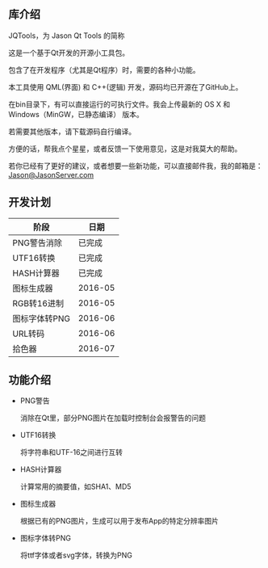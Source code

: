 ## 库介绍

JQTools，为 Jason Qt Tools 的简称

这是一个基于Qt开发的开源小工具包。

包含了在开发程序（尤其是Qt程序）时，需要的各种小功能。

本工具使用 QML(界面) 和 C++(逻辑) 开发，源码均已开源在了GitHub上。

在bin目录下，有可以直接运行的可执行文件。我会上传最新的 OS X 和 Windows（MinGW，已静态编译） 版本。

若需要其他版本，请下载源码自行编译。 

方便的话，帮我点个星星，或者反馈一下使用意见，这是对我莫大的帮助。

若你已经有了更好的建议，或者想要一些新功能，可以直接邮件我，我的邮箱是：Jason@JasonServer.com

## 开发计划

阶段|日期
---|---
PNG警告消除|已完成
UTF16转换|已完成
HASH计算器|已完成
图标生成器|2016-05
RGB转16进制|2016-05
图标字体转PNG|2016-06
URL转码|2016-06
拾色器|2016-07

## 功能介绍

* PNG警告

	消除在Qt里，部分PNG图片在加载时控制台会报警告的问题

* UTF16转换

	将字符串和UTF-16之间进行互转

* HASH计算器

	计算常用的摘要值，如SHA1、MD5

* 图标生成器

	根据已有的PNG图片，生成可以用于发布App的特定分辨率图片

* 图标字体转PNG

	将ttf字体或者svg字体，转换为PNG